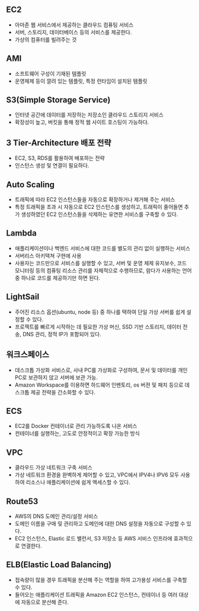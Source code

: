 ## EC2
- 아마존 웹 서비스에서 제공하는 클라우드 컴퓨팅 서비스
- 서버, 스토리지, 데이터베이스 등의 서비스를 제공한다.
- 가상의 컴퓨터를 빌려주는 것

## AMI
- 소프트웨어 구성이 기재된 템플릿
- 운영체제 등이 깔려 있는 템플릿, 특정 런타임이 설치된 템플릿

## S3(Simple Storage Service)
- 인터넷 공간에 데이터를 저장하는 저장소인 클라우드 스토리지 서비스
- 확장성이 높고, 버킷을 통해 정적 웹 사이트 호스팅이 가능하다.

## 3 Tier-Architecture 배포 전략
- EC2, S3, RDS를 활용하여 배포하는 전략
- 인스턴스 생성 및 연결이 필요하다.

## Auto Scaling
- 트래픽에 따라 EC2 인스턴스들을 자동으로 확장하거나 제거해 주는 서비스
- 특정 트래픽을 초과 시 자동으로 EC2 인스턴스를 생성하고, 트래픽이 줄어들면 추가 생성하였던 EC2 인스턴스들을 삭제하는
유연한 서비스를 구축할 수 있다.

## Lambda
- 애플리케이션이나 백엔드 서비스에 대한 코드를 별도의 관리 없이 실행하는 서비스
- 서버리스 아키텍쳐 구현에 사용
- 사용자는 코드만으로 서비스를 실행할 수 있고, 서버 및 운영 체제 유지보수, 코드 모니터링 등의 컴퓨팅 리소스 관리를
자체적으로 수행하므로, 람다가 사용하는 언어 중 하나로 코드를 제공하기만 하면 된다.

## LightSail
- 주어진 리소스 옵션(ubuntu, node 등) 중 하나를 택하여 단일 가상 서버를 쉽게 설정할 수 있다.
- 프로젝트를 빠르게 시작하는 데 필요한 가상 머신, SSD 기반 스토리지, 데이터 전송, DNS 관리, 정적 IP가 포함되어 있다.

## 워크스페이스
- 데스크톱 가상화 서비스로, 사내 PC를 가상화로 구성하여, 문서 및 데이터를 개인 PC로 보관하지 않고 서버에 보관 가능.
- Amazon Workspace를 이용하면 하드웨어 인벤토리, os 버젼 및 패치 등으로 데스크톱 제공 전략을 간소화할 수 있다.

## ECS
- EC2를 Docker 컨테이너로 관리 가능하도록 나온 서비스
- 컨테이너를 실행하는, 고도로 안정적이고 확장 가능한 방식

## VPC
- 클라우드 가상 네트워크 구축 서비스
- 가상 네트워크 환경을 완벽하게 제어할 수 있고, VPC에서 IPV4나 IPV6 모두 사용하여 리소스나 애플리케이션에 쉽게
액세스할 수 있다.

## Route53
- AWS의 DNS 도메인 관리/설정 서비스
- 도메인 이름을 구매 및 관리하고 도메인에 대한 DNS 설정을 자동으로 구성할 수 있다.
- EC2 인스턴스, Elastic 로드 밸런서, S3 저장소 등 AWS 서비스 인프라에 효과적으로 연결한다.

## ELB(Elastic Load Balancing)
- 접속량이 많을 경우 트래픽을 분산해 주는 역할을 하여 고가용성 서비스를 구축할 수 있다.
- 들어오는 애플리케이션 트래픽을 Amazon EC2 인스턴스, 컨테이너 등 여러 대상에 자동으로 분산해 준다.